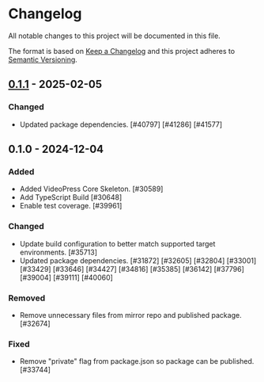 # Changelog

All notable changes to this project will be documented in this file.

The format is based on [Keep a Changelog](https://keepachangelog.com/en/1.0.0/)
and this project adheres to [Semantic Versioning](https://semver.org/spec/v2.0.0.html).

## [0.1.1] - 2025-02-05
### Changed
- Updated package dependencies. [#40797] [#41286] [#41577]

## 0.1.0 - 2024-12-04
### Added
- Added VideoPress Core Skeleton. [#30589]
- Add TypeScript Build [#30648]
- Enable test coverage. [#39961]

### Changed
- Update build configuration to better match supported target environments. [#35713]
- Updated package dependencies. [#31872] [#32605] [#32804] [#33001] [#33429] [#33646] [#34427] [#34816] [#35385] [#36142] [#37796] [#39004] [#39111] [#40060]

### Removed
- Remove unnecessary files from mirror repo and published package. [#32674]

### Fixed
- Remove "private" flag from package.json so package can be published. [#33744]

[0.1.1]: https://github.com/Automattic/jetpack-videopress-core/compare/0.1.0...0.1.1

